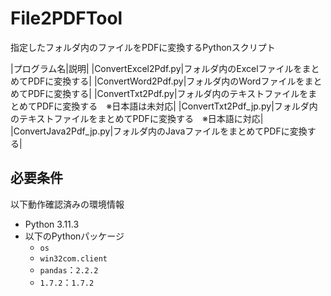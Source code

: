 # File2PDFTool  
指定したフォルダ内のファイルをPDFに変換するPythonスクリプト  

|プログラム名|説明|
|ConvertExcel2Pdf.py|フォルダ内のExcelファイルをまとめてPDFに変換する|
|ConvertWord2Pdf.py|フォルダ内のWordファイルをまとめてPDFに変換する|
|ConvertTxt2Pdf.py|フォルダ内のテキストファイルをまとめてPDFに変換する　※日本語は未対応|
|ConvertTxt2Pdf_jp.py|フォルダ内のテキストファイルをまとめてPDFに変換する　※日本語に対応|
|ConvertJava2Pdf_jp.py|フォルダ内のJavaファイルをまとめてPDFに変換する|

## 必要条件  
以下動作確認済みの環境情報  
- Python 3.11.3
- 以下のPythonパッケージ
  - `os`
  - `win32com.client`
  - `pandas`：`2.2.2`
  - `1.7.2`：`1.7.2`
